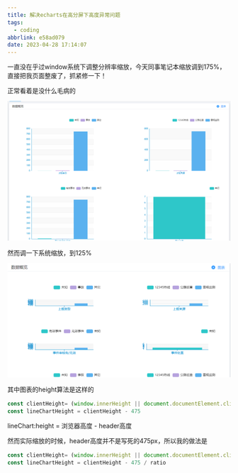 ```yaml
---
title: 解决echarts在高分屏下高度异常问题
tags:
  - coding
abbrlink: e58ad079
date: 2023-04-28 17:14:07
---
```


一直没在乎过window系统下调整分辨率缩放，今天同事笔记本缩放调到175%，直接把我页面整废了，抓紧修一下！

<!--more-->

正常看着是没什么毛病的

![image-20230428171907202](解决echarts在高分屏下高度异常问题/image-20230428171907202.png)

然而调一下系统缩放，到125%

![image-20230428171950804](解决echarts在高分屏下高度异常问题/image-20230428171950804.png)

其中图表的height算法是这样的

```javascript
const clientHeight= (window.innerHeight || document.documentElement.clientHeight || document.body.clientHeight)
const lineChartHeight = clientHeight - 475
```

lineChart:height = 浏览器高度 - header高度

然而实际缩放的时候，header高度并不是写死的475px，所以我的做法是

```javascript
const clientHeight= (window.innerHeight || document.documentElement.clientHeight || document.body.clientHeight)
const lineChartHeight = clientHeight - 475 / ratio
```

